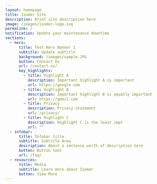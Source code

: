 ```yaml
---
layout: homepage
title: Isomer Site
description: Brief site description here
image: /images/isomer-logo.svg
permalink: /
notification: Update your maintenance downtime
sections:
  - hero:
      title: Test Hero Banner 1
      subtitle: Update subtitle
      background: /images/sample.JPG
      button: Contact Us
      url: /contact-us/
      key_highlights:
        - title: Highlight A
          description: Important highlight A is important
          url: https://google.com
        - title: Highlight B
          description: Important highlight B is equally important
          url: https://gmail.com
        - title: Privacy
          description: Privacy statement
          url: /privacy/
        - title: Highlight C
          description: Highlight C is the least impt
          url: ""
  - infobar:
      title: Infobar title
      subtitle: Subtitle Area
      description: About a sentence worth of description here
      button: Button text
      url: /faq/
  - resources:
      title: Media
      subtitle: Learn more about Isomer
      button: View More
---
```

